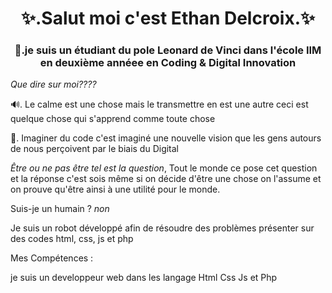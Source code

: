 <h1 align="center">✨.Salut moi c'est Ethan Delcroix.✨</h1>

<h3 align="center">📝.je suis un étudiant du pole Leonard de Vinci dans l'école IIM en deuxième annéee en Coding & Digital Innovation</h3>

 *Que dire sur moi????*

🔊. Le calme est une chose mais le transmettre en est une autre ceci est quelque chose qui s'apprend comme toute chose 

📱. Imaginer du code c'est imaginé une nouvelle vision que les gens autours de nous perçoivent par le biais du Digital

*Être ou ne pas être tel est la question*, Tout le monde ce pose cet question et la réponse c'est sois même si on décide d'être une chose on l'assume et on prouve qu'être ainsi à une utilité pour le monde.

Suis-je un humain ? *non*

Je suis un robot développé afin de résoudre des problèmes présenter sur des codes html, css, js et php

Mes Compétences : 

je suis un developpeur web dans les langage Html Css Js et Php


